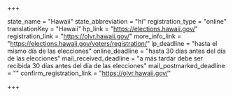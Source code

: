 +++

state_name = "Hawaii"
state_abbreviation = "hi"
registration_type = "online"
translationKey = "Hawaii"
hp_link = "https://elections.hawaii.gov/"
registration_link = "https://olvr.hawaii.gov/"
more_info_link = "https://elections.hawaii.gov/voters/registration/"
ip_deadline = "hasta el mismo día de las elecciones"
online_deadline = "hasta 30 días antes del día de las elecciones"
mail_received_deadline = "a más tardar debe ser recibida 30 días antes del día de las elecciones"
mail_postmarked_deadline = ""
confirm_registration_link = "https://olvr.hawaii.gov/"

+++